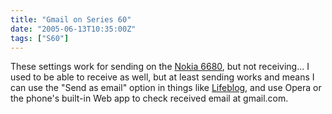 ```yaml
---
title: "Gmail on Series 60"
date: "2005-06-13T10:35:00Z"
tags: ["S60"]
---
```


These settings work for sending on the
[Nokia 6680](https://web.archive.org/web/20050318101754/http://www.nokia.com/nokia/0,1522,,00.html?orig=/6680),
but not receiving... I used to be able to receive as well, but at least sending works
and means I can use the "Send as email" option in things like
[Lifeblog](https://web.archive.org/web/20050305085929/http://www.nokia.com/nokia/0,,54630,00.html),
and use Opera or the phone's built-in Web app to check received email at gmail.com.
